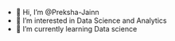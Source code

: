 - 👋 Hi, I’m @Preksha-Jainn
- 👀 I’m interested in Data Science and Analytics
- 🌱 I’m currently learning Data science


<!---
Preksha-Jainn/Preksha-Jainn is a ✨ special ✨ repository because its `README.md` (this file) appears on your GitHub profile.
You can click the Preview link to take a look at your changes.
--->
